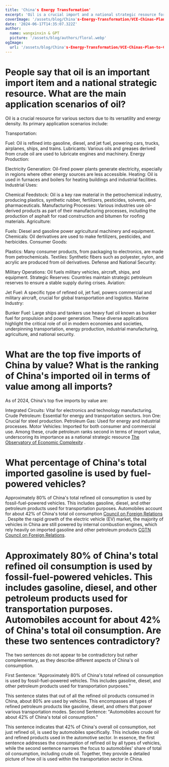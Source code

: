 ```yaml
---
title: 'China's Energy Transformation'
excerpt: 'Oil is a crucial import and a national strategic resource for China. This article explores the main application scenarios of oil and highlights the significant role automobiles play in its consumption. Specifically, automobiles account for approximately 42% of China's total oil consumption, which includes both crude and refined products. Given this substantial share, a comprehensive switch to electric vehicles (EVs) in the automotive industry is pivotal to China's energy transition strategy. This shift is not only vital for reducing dependence on imported oil but also aligns with China's goals for achieving peak carbon emissions and carbon neutrality in the coming decades​ (Council on Foreign Relations)​​ (CGTN)​.'
coverImage: '/assets/blog/China's-Energy-Transformation/VCE-Chinas-Plan-to-Go-Green-v1.8.webp'
date: '2024-06-17T14:35:07.322Z'
author:
  name: wangxinxin & GPT
  picture: '/assets/blog/authors/floral.webp'
ogImage:
  url: '/assets/blog/China's-Energy-Transformation/VCE-Chinas-Plan-to-Go-Green-v1.8.webp'
---
```


# People say that oil is an important import item and a national strategic resource. What are the main application scenarios of oil?

Oil is a crucial resource for various sectors due to its versatility and energy density. Its primary application scenarios include:

Transportation:

Fuel: Oil is refined into gasoline, diesel, and jet fuel, powering cars, trucks, airplanes, ships, and trains.
Lubricants: Various oils and greases derived from crude oil are used to lubricate engines and machinery.
Energy Production:

Electricity Generation: Oil-fired power plants generate electricity, especially in regions where other energy sources are less accessible.
Heating: Oil is used in furnaces and boilers for heating buildings and industrial facilities.
Industrial Uses:

Chemical Feedstock: Oil is a key raw material in the petrochemical industry, producing plastics, synthetic rubber, fertilizers, pesticides, solvents, and pharmaceuticals.
Manufacturing Processes: Various industries use oil-derived products as part of their manufacturing processes, including the production of asphalt for road construction and bitumen for roofing materials.
Agriculture:

Fuels: Diesel and gasoline power agricultural machinery and equipment.
Chemicals: Oil derivatives are used to make fertilizers, pesticides, and herbicides.
Consumer Goods:

Plastics: Many consumer products, from packaging to electronics, are made from petrochemicals.
Textiles: Synthetic fibers such as polyester, nylon, and acrylic are produced from oil derivatives.
Defense and National Security:

Military Operations: Oil fuels military vehicles, aircraft, ships, and equipment.
Strategic Reserves: Countries maintain strategic petroleum reserves to ensure a stable supply during crises.
Aviation:

Jet Fuel: A specific type of refined oil, jet fuel, powers commercial and military aircraft, crucial for global transportation and logistics.
Marine Industry:

Bunker Fuel: Large ships and tankers use heavy fuel oil known as bunker fuel for propulsion and power generation.
These diverse applications highlight the critical role of oil in modern economies and societies, underpinning transportation, energy production, industrial manufacturing, agriculture, and national security.

# What are the top five imports of China by value? What is the ranking of China's imported oil in terms of value among all imports?

As of 2024, China's top five imports by value are:

Integrated Circuits: Vital for electronics and technology manufacturing.
Crude Petroleum: Essential for energy and transportation sectors.
Iron Ore: Crucial for steel production.
Petroleum Gas: Used for energy and industrial processes.
Motor Vehicles: Imported for both consumer and commercial use.
Among these, crude petroleum ranks second in terms of import value, underscoring its importance as a national strategic resource​ [The Observatory of Economic Complexity](https://oec.world/en/profile/country/chn) .

# What percentage of China's total imported gasoline is used by fuel-powered vehicles?

Approximately 80% of China's total refined oil consumption is used by fossil-fuel-powered vehicles. This includes gasoline, diesel, and other petroleum products used for transportation purposes. Automobiles account for about 42% of China's total oil consumption​ [Council on Foreign Relations](https://www.cfr.org/blog/fossil-fuel-free-plan-phase-out-chinas-icevs)​. Despite the rapid growth of the electric vehicle (EV) market, the majority of vehicles in China are still powered by internal combustion engines, which rely heavily on imported gasoline and other petroleum products​ [CGTN](https://news.cgtn.com/news/2022-03-29/China-s-new-energy-vehicle-industry-Where-are-we-now-and-where-to-go-18N7HvLZqpy/index.html)​​ [Council on Foreign Relations](https://www.cfr.org/blog/fossil-fuel-free-plan-phase-out-chinas-icevs).

# Approximately 80% of China's total refined oil consumption is used by fossil-fuel-powered vehicles. This includes gasoline, diesel, and other petroleum products used for transportation purposes. Automobiles account for about 42% of China's total oil consumption​​. Are these two sentences contradictory?

The two sentences do not appear to be contradictory but rather complementary, as they describe different aspects of China's oil consumption.

First Sentence: "Approximately 80% of China's total refined oil consumption is used by fossil-fuel-powered vehicles. This includes gasoline, diesel, and other petroleum products used for transportation purposes."

This sentence states that out of all the refined oil products consumed in China, about 80% are used by vehicles. This encompasses all types of refined petroleum products like gasoline, diesel, and others that power various transportation modes.
Second Sentence: "Automobiles account for about 42% of China's total oil consumption."

This sentence indicates that 42% of China's overall oil consumption, not just refined oil, is used by automobiles specifically. This includes crude oil and refined products used in the automotive sector.
In essence, the first sentence addresses the consumption of refined oil by all types of vehicles, while the second sentence narrows the focus to automobiles' share of total oil consumption, including crude oil. Together, they provide a detailed picture of how oil is used within the transportation sector in China.
